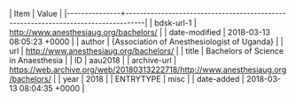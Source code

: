 | Item          | Value                                                                             |
|---------------+-----------------------------------------------------------------------------------|
| bdsk-url-1    | http://www.anesthesiaug.org/bachelors/                                            |
| date-modified | 2018-03-13 08:05:23 +0000                                                         |
| author        | {Association of Anesthesiologist of Uganda}                                       |
| url           | http://www.anesthesiaug.org/bachelors/                                            |
| title         | Bachelors of Science in Anaesthesia                                               |
| ID            | aau2018                                                                           |
| archive-url   | https://web.archive.org/web/20180313222718/http://www.anesthesiaug.org/bachelors/ |
| year          | 2018                                                                              |
| ENTRYTYPE     | misc                                                                              |
| date-added    | 2018-03-13 08:04:35 +0000                                                         |